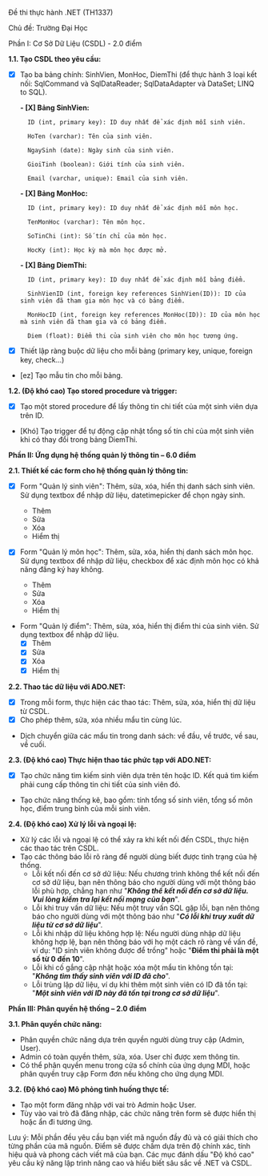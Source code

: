 Đề thi thực hành .NET (TH1337)

Chủ đề: Trường Đại Học

Phần I: Cơ Sở Dữ Liệu (CSDL) - 2.0 điểm 

**1.1. Tạo CSDL theo yêu cầu:**

- [X] Tạo ba bảng chính: SinhVien, MonHoc, DiemThi (để thực hành 3 loại kết nối: SqlCommand và SqlDataReader; SqlDataAdapter và DataSet; LINQ to SQL).

    **- [X] Bảng SinhVien:**

        ID (int, primary key): ID duy nhất để xác định mỗi sinh viên.

        HoTen (varchar): Tên của sinh viên.

        NgaySinh (date): Ngày sinh của sinh viên.

        GioiTinh (boolean): Giới tính của sinh viên.

        Email (varchar, unique): Email của sinh viên.

    **- [X] Bảng MonHoc:**

        ID (int, primary key): ID duy nhất để xác định mỗi môn học.

        TenMonHoc (varchar): Tên môn học.

        SoTinChi (int): Số tín chỉ của môn học.

        HocKy (int): Học kỳ mà môn học được mở.

    **- [X] Bảng DiemThi:**

        ID (int, primary key): ID duy nhất để xác định mỗi bảng điểm.

        SinhVienID (int, foreign key references SinhVien(ID)): ID của sinh viên đã tham gia môn học và có bảng điểm.

        MonHocID (int, foreign key references MonHoc(ID)): ID của môn học mà sinh viên đã tham gia và có bảng điểm.

        Diem (float): Điểm thi của sinh viên cho môn học tương ứng.


- [X] Thiết lập ràng buộc dữ liệu cho mỗi bảng (primary key, unique, foreign key, check...)
- [ez] Tạo mẫu tin cho mỗi bảng.

**1.2. (Độ khó cao) Tạo stored procedure và trigger:**
- [x] Tạo một stored procedure để lấy thông tin chi tiết của một sinh viên dựa trên ID.
- [Khó] Tạo trigger để tự động cập nhật tổng số tín chỉ của một sinh viên khi có thay đổi trong bảng DiemThi.

**Phần II: Ứng dụng hệ thống quản lý thông tin – 6.0 điểm**

**2.1. Thiết kế các form cho hệ thống quản lý thông tin:**

- [X] Form "Quản lý sinh viên": Thêm, sửa, xóa, hiển thị danh sách sinh viên. Sử dụng textbox để nhập dữ liệu, datetimepicker để chọn ngày sinh.
    - Thêm
    - Sửa
    - Xóa
    - Hiểm thị

- [X] Form "Quản lý môn học": Thêm, sửa, xóa, hiển thị danh sách môn học. Sử dụng textbox để nhập dữ liệu, checkbox để xác định môn học có khả năng đăng ký hay không.
    - Thêm
    - Sửa
    - Xóa
    - Hiểm thị

- Form "Quản lý điểm": Thêm, sửa, xóa, hiển thị điểm thi của sinh viên. Sử dụng textbox để nhập dữ liệu.
    - [X] Thêm
    - [X] Sửa
    - [X] Xóa
    - [X] Hiểm thị

**2.2. Thao tác dữ liệu với ADO.NET:**

- [X] Trong mỗi form, thực hiện các thao tác: Thêm, sửa, xóa, hiển thị dữ liệu từ CSDL.
- [X] Cho phép thêm, sửa, xóa nhiều mẩu tin cùng lúc.
- Dịch chuyển giữa các mẩu tin trong danh sách: về đầu, về trước, về sau, về cuối.

**2.3. (Độ khó cao) Thực hiện thao tác phức tạp với ADO.NET:**

- [X] Tạo chức năng tìm kiếm sinh viên dựa trên tên hoặc ID. Kết quả tìm kiếm phải cung cấp thông tin chi tiết của sinh viên đó.
- Tạo chức năng thống kê, bao gồm: tính tổng số sinh viên, tổng số môn học, điểm trung bình của mỗi sinh viên.

**2.4. (Độ khó cao) Xử lý lỗi và ngoại lệ:**

- Xử lý các lỗi và ngoại lệ có thể xảy ra khi kết nối đến CSDL, thực hiện các thao tác trên CSDL.
- Tạo các thông báo lỗi rõ ràng để người dùng biết được tình trạng của hệ thống.
    + Lỗi kết nối đến cơ sở dữ liệu: Nếu chương trình không thể kết nối đến cơ sở dữ liệu, bạn nên thông báo cho người dùng với một thông báo lỗi phù hợp, chẳng hạn như "***Không thể kết nối đến cơ sở dữ liệu. Vui lòng kiểm tra lại kết nối mạng của bạn***".
    + Lỗi khi truy vấn dữ liệu: Nếu một truy vấn SQL gặp lỗi, bạn nên thông báo cho người dùng với một thông báo như "***Có lỗi khi truy xuất dữ liệu từ cơ sở dữ liệu***".
    + Lỗi khi nhập dữ liệu không hợp lệ: Nếu người dùng nhập dữ liệu không hợp lệ, bạn nên thông báo với họ một cách rõ ràng về vấn đề, ví dụ: "ID sinh viên không được để trống" hoặc "**Điểm thi phải là một số từ 0 đến 10**".
    + Lỗi khi cố gắng cập nhật hoặc xóa một mẩu tin không tồn tại: "***Không tìm thấy sinh viên với ID đã cho***".
    + Lỗi trùng lặp dữ liệu, ví dụ khi thêm một sinh viên có ID đã tồn tại: "***Một sinh viên với ID này đã tồn tại trong cơ sở dữ liệu***".

**Phần III: Phân quyền hệ thống – 2.0 điểm**

**3.1. Phân quyền chức năng:**

- Phân quyền chức năng dựa trên quyền người dùng truy cập (Admin, User).
- Admin có toàn quyền thêm, sửa, xóa. User chỉ được xem thông tin.
- Có thể phân quyền menu trong cửa sổ chính của ứng dụng MDI, hoặc phân quyền truy cập Form đơn nếu không cho ứng dụng MDI.

**3.2. (Độ khó cao) Mô phỏng tình huống thực tế:**

- Tạo một form đăng nhập với vai trò Admin hoặc User.
- Tùy vào vai trò đã đăng nhập, các chức năng trên form sẽ được hiển thị hoặc ẩn đi tương ứng.

Lưu ý: Mỗi phần đều yêu cầu bạn viết mã nguồn đầy đủ và có giải thích cho từng phần của mã nguồn. Điểm sẽ được chấm dựa trên độ chính xác, tính hiệu quả và phong cách viết mã của bạn. Các mục đánh dấu "Độ khó cao" yêu cầu kỹ năng lập trình nâng cao và hiểu biết sâu sắc về .NET và CSDL.